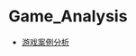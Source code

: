 # Game_Analysis
- [游戏案例分析](https://github.com/Coder-AndyLee/Game_Analysis/blob/master/%E6%B8%B8%E6%88%8F%E6%A1%88%E4%BE%8B%E5%88%86%E6%9E%90.md)
